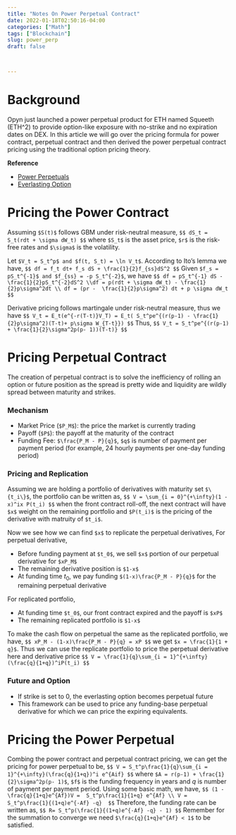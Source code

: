 ```yaml
---
title: "Notes On Power Perpetual Contract"
date: 2022-01-18T02:50:16-04:00
categories: ["Math"]
tags: ["Blockchain"]
slug: power_perp
draft: false



---
```


# Background
Opyn just launched a power perpetual product for ETH named Squeeth (ETH^2) to provide option-like exposure with no-strike and no expiration dates on DEX. In this article we will go over the pricing formula for power contract, perpetual contract and then derived the power perpetual contract pricing using the traditional option pricing theory.


**Reference**

- [Power Perpetuals](https://www.paradigm.xyz/2021/08/power-perpetuals/)
- [Everlasting Option](https://www.paradigm.xyz/papers/everlasting_options.pdf)

# Pricing the Power Contract
Assuming `$S(t)$` follows GBM under risk-neutral measure,
`$$
dS_t = S_t(rdt + \sigma dW_t)
$$`
where `$S_t$` is the asset price, `$r$` is the risk-free rates and `$\sigma$` is the volatility. 

Let `$V_t = S_t^p$ and $f(t, S_t) = \ln V_t$`. According to Ito’s lemma we have,
`$$
df = f_t dt+ f_s dS + \frac{1}{2}f_{ss}dS^2
$$`
Given `$f_s = pS_t^{-1}$ and $f_{ss} = -p S_t^{-2}$`, we have
`$$
df = pS_t^{-1} dS - \frac{1}{2}pS_t^{-2}dS^2 \\df = p(rdt + \sigma dW_t) - \frac{1}{2}p\sigma^2dt \\ df = (pr -  \frac{1}{2}p\sigma^2) dt + p \sigma dW_t
$$`

Derivative pricing follows martingale under risk-neutral measure, thus we have
`$$
V_t = E_t(e^{-r(T-t)}V_T) = E_t( S_t^pe^{(r(p-1) - \frac{1}{2}p\sigma^2)(T-t)+ p\sigma W_{T-t}})
$$`
Thus,
`$$
V_t = S_t^pe^{(r(p-1) + \frac{1}{2}\sigma^2p(p- 1))(T-t)}
$$`

# Pricing Perpetual Contract
The creation of perpetual contract is to solve the inefficiency of rolling an option or future position as the spread is pretty wide and liquidity are wildly spread between maturity and strikes.

### Mechanism
- Market Price (`$P_M$`): the price the market is currently trading
- Payoff (`$P$`): the payoff at the maturity of the contract
- Funding Fee: `$\frac{P_M - P}{q}$`, `$q$` is number of payment per payment period (for example, 24 hourly payments per one-day funding period)

### Pricing and Replication
Assuming we are holding a portfolio of derivatives with maturity set `$\{t_i\}$`, the portfolio can be written as,
`$$
V = \sum_{i = 0}^{+\infty}(1 - x)^ix P(t_i)
$$`
when the front contract roll-off, the next contract will have `$x$` weight on the remaining portfolio and `$P(t_i)$` is the pricing of the derivative with matruity of `$t_i$`.

Now we see how we can find `$x$` to replicate the perpetual derivatives,
For perpetual derivative,
- Before funding payment at `$t_0$`, we sell `$x$` portion of our perpetual derivative for `$xP_M$`
- The remaining derivative position is `$1-x$`
- At funding time $t_0$, we pay funding `$(1-x)\frac{P_M - P}{q}$` for the remaining perpetual derivative

For replicated portfolio,
- At funding time `$t_0$`, our front contract expired and the payoff is `$xP$`
- The remaining replicated portfolio is `$1-x$`

To make the cash flow on perpetual the same as the replicated portfolio, we have,
`$$
xP_M - (1-x)\frac{P_M - P}{q} = xP
$$`
we get `$x = \frac{1}{1 + q}$`. Thus we can use the replicate portfolio to price the perpetual derivative here and derivative price
`$$
V = \frac{1}{q}\sum_{i = 1}^{+\infty}(\frac{q}{1+q})^iP(t_i)
$$`

### Future and Option
- If strike is set to 0, the everlasting option becomes perpetual future
- This framework can be used to price any funding-base perpetual derivative for which we can price the expiring equivalents.  

# Pricing the Power Perpetual
Combing the power contract and perpetual contract pricing, we can get the pricing for power perpetual to be,
`$$
V = S_t^p\frac{1}{q}\sum_{i = 1}^{+\infty}(\frac{q}{1+q})^i e^{Aif}
$$`
where `$A = r(p-1) + \frac{1}{2}\sigma^2p(p- 1)$`, `$f$` is the funding frequency in years and $q$ is number of payment per payment period. Using some basic math, we have,
`$$
(1 - \frac{q}{1+q}e^{Af})V =  S_t^p\frac{1}{1+q} e^{Af} \\ V =  S_t^p\frac{1}{(1+q)e^{-Af} -q} 
$$`
Therefore, the funding rate can be written as,
`$$
R= S_t^p(\frac{1}{(1+q)e^{-Af} -q} - 1)
$$`
Remember for the summation to converge we need  `$\frac{q}{1+q}e^{Af} < 1$` to be satisfied.
